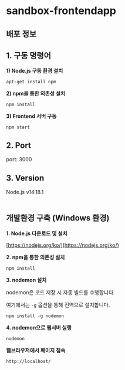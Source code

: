 # sandbox-frontendapp

## 배포 정보

## 1. 구동 명령어

**1) Node.js 구동 환경 설치**

`apt-get install npm`

**2) npm을 통한 의존성 설치**

`npm install`

**3) Frontend 서버 구동**

`npm start`

## 2. Port

port: 3000

## 3. Version

Node.js  v14.18.1 <br><br>

## 개발환경 구축 (Windows 환경)
**1. Node.js 다운로드 및 설치**

[https://nodejs.org/ko/](https://nodejs.org/ko/)

**2. npm을 통한 의존성 설치**

`npm install`

**3. nodemon 설치**

nodemon은 코드 저장 시 자동 빌드를 수행합니다.

여기에서는 `-g` 옵션을 통해 전역으로 설치합니다.

`npm install -g nodemon`

**4. nodemon으로 웹서버 실행**

`nodemon`

**웹브라우저에서 페이지 접속**

`http://localhost/`
